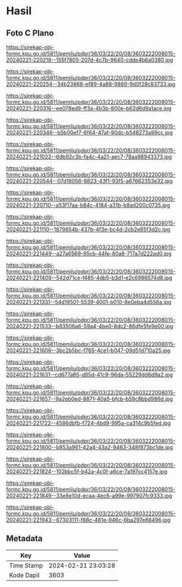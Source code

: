 # Hasil

## Foto C Plano

https://sirekap-obj-formc.kpu.go.id/5811/pemilu/pdpr/36/03/22/20/08/3603222008015-20240221-220218--155f7805-207d-4c7b-9640-cdde4b6a0380.jpg

https://sirekap-obj-formc.kpu.go.id/5811/pemilu/pdpr/36/03/22/20/08/3603222008015-20240221-220254--34b23868-ef89-4a88-9889-9d0f29c83733.jpg

https://sirekap-obj-formc.kpu.go.id/5811/pemilu/pdpr/36/03/22/20/08/3603222008015-20240221-220316--ee078ed9-ff3a-4b3b-800e-b62d6d9a1ace.jpg

https://sirekap-obj-formc.kpu.go.id/5811/pemilu/pdpr/36/03/22/20/08/3603222008015-20240221-220346--b5b00ef7-6f64-47af-90dc-b548273a99cc.jpg

https://sirekap-obj-formc.kpu.go.id/5811/pemilu/pdpr/36/03/22/20/08/3603222008015-20240221-221022--6db92c3b-fa4c-4a21-aec7-78aa98943373.jpg

https://sirekap-obj-formc.kpu.go.id/5811/pemilu/pdpr/36/03/22/20/08/3603222008015-20240221-220544--07d18056-8823-43f1-93f5-a67662353e32.jpg

https://sirekap-obj-formc.kpu.go.id/5811/pemilu/pdpr/36/03/22/20/08/3603222008015-20240221-220710--a53f17aa-b84c-4184-a31b-b8ad200c0735.jpg

https://sirekap-obj-formc.kpu.go.id/5811/pemilu/pdpr/36/03/22/20/08/3603222008015-20240221-221110--1879854b-437b-4f3e-bc4d-2cb2e85f3d2c.jpg

https://sirekap-obj-formc.kpu.go.id/5811/pemilu/pdpr/36/03/22/20/08/3603222008015-20240221-221449--a27a6569-95cb-44fe-80a8-717a7d222ad0.jpg

https://sirekap-obj-formc.kpu.go.id/5811/pemilu/pdpr/36/03/22/20/08/3603222008015-20240221-221409--542d71ce-f485-4db5-b3d1-e2c6986574d8.jpg

https://sirekap-obj-formc.kpu.go.id/5811/pemilu/pdpr/36/03/22/20/08/3603222008015-20240221-221331--54d19501-5539-4001-b010-8e0eba4d556a.jpg

https://sirekap-obj-formc.kpu.go.id/5811/pemilu/pdpr/36/03/22/20/08/3603222008015-20240221-221533--b83506a6-59a4-4be0-8dc2-86dfe5fe9e00.jpg

https://sirekap-obj-formc.kpu.go.id/5811/pemilu/pdpr/36/03/22/20/08/3603222008015-20240221-221606--3bc2b5bc-f765-4ce1-b047-09d51d710a25.jpg

https://sirekap-obj-formc.kpu.go.id/5811/pemilu/pdpr/36/03/22/20/08/3603222008015-20240221-221631--cd677a65-d85d-41c9-96da-55229dd6d9a2.jpg

https://sirekap-obj-formc.kpu.go.id/5811/pemilu/pdpr/36/03/22/20/08/3603222008015-20240221-221657--9a2eb0ed-8871-40a5-bfcb-b59c8bbd986d.jpg

https://sirekap-obj-formc.kpu.go.id/5811/pemilu/pdpr/36/03/22/20/08/3603222008015-20240221-221722--4586dbfb-f724-4bd9-995a-ca314c9b5fed.jpg

https://sirekap-obj-formc.kpu.go.id/5811/pemilu/pdpr/36/03/22/20/08/3603222008015-20240221-221800--b853a961-42a4-43a2-9463-348f873bc1de.jpg

https://sirekap-obj-formc.kpu.go.id/5811/pemilu/pdpr/36/03/22/20/08/3603222008015-20240221-221824--102bbc5f-b42a-4c0f-a6ce-7a197cc4157e.jpg

https://sirekap-obj-formc.kpu.go.id/5811/pemilu/pdpr/36/03/22/20/08/3603222008015-20240221-221849--33e8e10d-ecaa-4ec6-a99e-997907fc9333.jpg

https://sirekap-obj-formc.kpu.go.id/5811/pemilu/pdpr/36/03/22/20/08/3603222008015-20240221-221943--67303111-f88c-481e-946c-6ba297e68496.jpg


## Metadata

| Key        | Value               |
| ---------- | ------------------- |
| Time Stamp | 2024-02-21 23:03:28 |
| Kode Dapil | 3603                |



